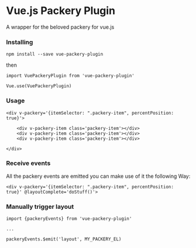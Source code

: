 # Vue.js Packery Plugin

A wrapper for the beloved packery for vue.js

### Installing

```
npm install --save vue-packery-plugin
```

then

```
import VuePackeryPlugin from 'vue-packery-plugin'

Vue.use(VuePackeryPlugin)
```

### Usage

```
<div v-packery='{itemSelector: ".packery-item", percentPosition: true}'>

    <div v-packery-item class='packery-item'></div>
    <div v-packery-item class='packery-item'></div>
    <div v-packery-item class='packery-item'></div>

</div>
```

### Receive events

All the packery events are emitted you can make use of it the following Way:

```
<div v-packery='{itemSelector: ".packery-item", percentPosition: true}' @layoutComplete='doStuff()'>
```

### Manually trigger layout

```
import {packeryEvents} from 'vue-packery-plugin'

...

packeryEvents.$emit('layout', MY_PACKERY_EL)
```
